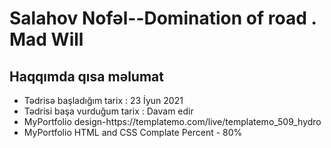 
<h1><strong>Salahov Nofəl</strong>--Domination of road . Mad Will</h1>

<h2>Haqqımda qısa məlumat</h2>
    <ul>
        <li>
            Tədrisə başladığım tarix : 23 İyun 2021
        </li>
        <li>
            Tədrisi başa vurduğum tarix : Davam edir
        </li>
        <li>
            MyPortfolio design-https://templatemo.com/live/templatemo_509_hydro
        </li>
        <li>
            MyPortfolio HTML and CSS Complate Percent - 80%
        </li>
    </ul>
